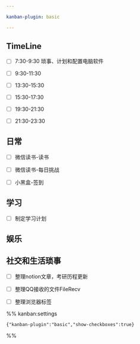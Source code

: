 ```yaml
---

kanban-plugin: basic

---
```


## TimeLine

- [ ] 7:30-9:30 琐事、计划和配置电脑软件
- [ ] 9:30-11:30
- [ ] 13:30-15:30
- [ ] 15:30-17:30
- [ ] 19:30-21:30
- [ ] 21:30-23:30


## 日常

- [ ] 微信读书-读书
- [ ] 微信读书-每日挑战
- [ ] 小黑盒-签到


## 学习

- [ ] 制定学习计划


## 娱乐



## 社交和生活琐事

- [ ] 整理notion文章，考研历程更新
- [ ] 整理QQ接收的文件FileRecv
- [ ] 整理浏览器标签




%% kanban:settings
```
{"kanban-plugin":"basic","show-checkboxes":true}
```
%%